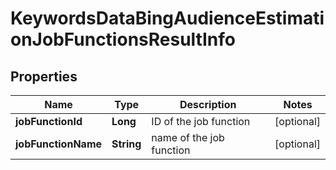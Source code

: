 

# KeywordsDataBingAudienceEstimationJobFunctionsResultInfo


## Properties

| Name | Type | Description | Notes |
|------------ | ------------- | ------------- | -------------|
|**jobFunctionId** | **Long** | ID of the job function |  [optional] |
|**jobFunctionName** | **String** | name of the job function |  [optional] |



